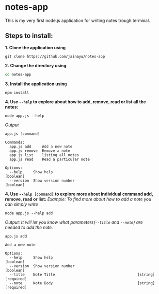 # notes-app
This is my very first node.js application for writing notes trough terminal.

## Steps to install:

**1. Clone the application using**
```gitattributes
git clone https://github.com/jainayu/notes-app
```

**2. Change the directory using**
```bash
cd notes-app
```

**3. Install the application using**
```gitattributes
npm install
```

**4. Use `--help` to explore about how to add, remove, read or list all the notes:**
```gitattributes
node app.js --help
```
*Output*
```
app.js [command]

Commands:
  app.js add     Add a new note
  app.js remove  Remove a note
  app.js list    listing all notes
  app.js read    Read a particular note

Options:
  --help     Show help                                                 [boolean]
  --version  Show version number                                       [boolean]
```

**4. Use `--help [command]` to explore more about individual command add, remove, read or list:**
*Example: To find more about how to add a note you can simply write*
```gitattributes
node app.js --help add
```
*Output: It will let you know what parameters(`--title` and `--note`) are needed to add the note.*
```
app.js add

Add a new note

Options:
  --help     Show help                                                 [boolean]
  --version  Show version number                                       [boolean]
  --title    Note Title                                      [string] [required]
  --note     Note Body                                       [string] [required]
```



